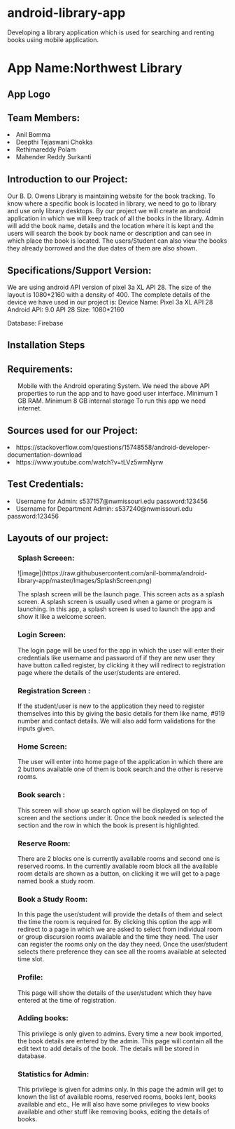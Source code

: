 # android-library-app
Developing a library application which is used for searching and renting books using mobile application.

<h1>App Name:Northwest Library</h1>
<h2>App Logo<h2>
  
<h2>Team Members:</h2>
 <li> Anil Bomma</li>
 <li> Deepthi Tejaswani Chokka</li>
 <li> Rethimareddy Polam</li>
 <li> Mahender Reddy Surkanti</li>


<h2> Introduction to our Project:</h2>
<p>
  Our B. D. Owens Library is maintaining website for the book tracking. To know where a specific book is located in library, we need to go to library and use only library desktops. By our project we will create an android application in which we will keep track of all the books in the library. Admin will add the book name, details and the location where it is kept and the users will search the book by book name or description and can see in which place the book is located. The users/Student can also view the books they already borrowed and the due dates of them are also shown.
  </p>
  
  <h2>Specifications/Support Version:</h2>
<p>We are using android API version of pixel 3a XL API 28. The size of the layout is 1080*2160 with a density of 400. 
The complete details of the device we have used in our project is:
Device Name: Pixel 3a XL API 28
Android API: 9.0 API 28
Size: 1080*2160 </p>
Database: Firebase
    
  <h2>Installation Steps</h2>
  

  
  <h2>Requirements:</h2>
  <p>
  <ul>
Mobile with the Android operating System.
We need the above API properties to run the app and to have good user interface.
Minimum 1 GB RAM.
Minimum 8 GB internal storage
To run this app we need internet.
</ul>
</p>

<h2>Sources used for our Project:</h2>

<p>
  <li> https://stackoverflow.com/questions/15748558/android-developer-documentation-download</li>
  <li> https://www.youtube.com/watch?v=tLVz5wmNyrw</li>
</p>

<h2>Test Credentials:</h2>
<p>
<li>
 Username for Admin: s537157@nwmissouri.edu
 password:123456
 </li>
 <li>
 Username for Department Admin: s537240@nwmissouri.edu
 password:123456
 </li>
</p>

<h2>Layouts of our project:</h2>
   <ul>
 <h3>Splash Screeen:</h3>
![image](https://raw.githubusercontent.com/anil-bomma/android-library-app/master/Images/SplashScreen.png)
  <p>
The splash screen will be the launch page. This screen acts as a splash screen. A splash screen is usually used when a game or program is launching. In this app, a splash screen is used to launch the app and show it like a welcome screen.   
  </p>
     
  </ul>
 <ul>
   <h3>Login Screen:</h3>
  <p>
The login page will be used for the app in which the user will enter their credentials like username and password of if they are new user they have button called register, by clicking it they will redirect to registration page where the details of the user/students are entered. 
  </p>
  </ul>
  <ul>
   <h3>Registration Screen :</h3>
  <p>
If the student/user is new to the application they need to register themselves into this by giving the basic details for them like name, #919 number and contact details. We will also add form validations for the inputs given.
  </p>
  </ul>
  <ul>
   <h3>Home Screen:</h3>
  <p>
The user will enter into home page of the application in which there are 2 buttons available one of them is book search and the other is reserve rooms.
  </p>
  </ul>
  <ul>
   <h3>Book search : </h3>
  <p>
This screen will show up search option will be displayed on top of screen and the sections under it. Once the book needed is selected the section and the row in which the book is present is highlighted. 
  </p>
  </ul>
  <ul>
   <h3>Reserve Room:</h3>
  <p>
There are 2 blocks one is currently available rooms and second one is reserved rooms. In the currently available room block all the available room details are shown as a button, on clicking it we will get to a page named book a study room.
  </p>
  </ul>
  <ul>
   <h3>Book a Study Room:</h3>
  <p>
In this page the user/student will provide the details of them and select the time the room is required for. 
By clicking this option the app will redirect to a page in which we are asked to select from individual room or group discursion rooms available and the time they need. The user can register the rooms only on the day they need. Once the user/student selects there preference they can see all the rooms available at selected time slot.
  </p>
  </ul>
  <ul>
   <h3>Profile:</h3>
  <p>
This page will show the details of the user/student which they have entered at the time of registration.
  </p>
  </ul>
  <ul>
   <h3>Adding books:</h3>
  <p>
This privilege is only given to admins. Every time a new book imported, the book details are entered by the admin. This page will contain all the edit text to add details of the book. The details will be stored in database.
  </p>
  </ul>
  <ul>
   <h3>Statistics for Admin:</h3>
  <p>
This privilege is given for admins only. In this page the admin will get to known the list of available rooms, reserved rooms, books lent, books available and etc.,
He will also have some privileges to view books available and other stuff like removing books, editing the details of books. 
  </p>
  </ul>
  </li>


 


